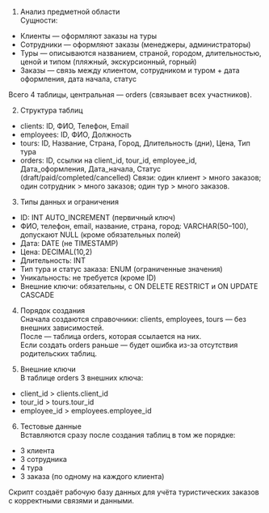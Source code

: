 1. Анализ предметной области  
Сущности:  
- Клиенты — оформляют заказы на туры  
- Сотрудники — оформляют заказы (менеджеры, администраторы)  
- Туры — описываются названием, страной, городом, длительностью, ценой и типом (пляжный, экскурсионный, горный)  
- Заказы — связь между клиентом, сотрудником и туром + дата оформления, дата начала, статус  

Всего 4 таблицы, центральная — orders (связывает всех участников).

2. Структура таблиц  
- clients: ID, ФИО, Телефон, Email  
- employees: ID, ФИО, Должность  
- tours: ID, Название, Страна, Город, Длительность (дни), Цена, Тип тура  
- orders: ID, ссылки на client_id, tour_id, employee_id, Дата_оформления, Дата_начала, Статус (draft/paid/completed/cancelled) 
Связи: один клиент > много заказов; один сотрудник > много заказов; один тур > много заказов.

3. Типы данных и ограничения  
- ID: INT AUTO_INCREMENT (первичный ключ)  
- ФИО, телефон, email, название, страна, город: VARCHAR(50–100), допускают NULL (кроме обязательных полей)  
- Дата: DATE (не TIMESTAMP)  
- Цена: DECIMAL(10,2)  
- Длительность: INT  
- Тип тура и статус заказа: ENUM (ограниченные значения)  
- Уникальность: не требуется (кроме ID)  
- Внешние ключи: обязательны, с ON DELETE RESTRICT и ON UPDATE CASCADE

4. Порядок создания  
Сначала создаются справочники: clients, employees, tours — без внешних зависимостей.  
После — таблица orders, которая ссылается на них.  
Если создать orders раньше — будет ошибка из-за отсутствия родительских таблиц.

5. Внешние ключи  
В таблице orders 3 внешних ключа:  
- client_id > clients.client_id  
- tour_id > tours.tour_id  
- employee_id > employees.employee_id  

6. Тестовые данные  
Вставляются сразу после создания таблиц в том же порядке:  
- 3 клиента  
- 3 сотрудника  
- 4 тура  
- 3 заказа (по одному на каждого клиента)  

Скрипт создаёт рабочую базу данных для учёта туристических заказов с корректными связями и данными.

